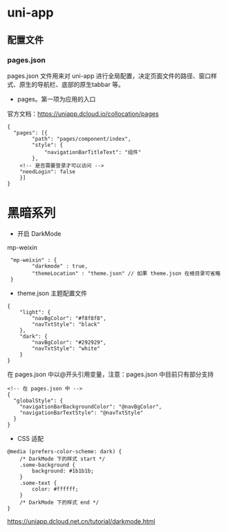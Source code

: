 # uni-app

## 配置文件

### pages.json
pages.json 文件用来对 uni-app 进行全局配置，决定页面文件的路径、窗口样式、原生的导航栏、底部的原生tabbar 等。


- pages。第一项为应用的入口

官方文档：https://uniapp.dcloud.io/collocation/pages

```
{
  "pages": [{
		"path": "pages/component/index",
		"style": {
			"navigationBarTitleText": "组件"
		},
    <!-- 是否需要登录才可以访问 -->
    "needLogin": false
	}]
}
```

# 黑暗系列

- 开启 DarkMode

mp-weixin
```
 "mp-weixin" : {
		"darkmode" : true,
		"themeLocation" : "theme.json" // 如果 theme.json 在根目录可省略
 }
```

- theme.json 主题配置文件
```
{
	"light": {
		"navBgColor": "#f8f8f8",
		"navTxtStyle": "black"
	},
	"dark": {
		"navBgColor": "#292929",
		"navTxtStyle": "white"
	}
}
```
在 pages.json 中以@开头引用变量，注意：pages.json 中目前只有部分支持

```
<!-- 在 pages.json 中 -->
{
  "globalStyle": {
    "navigationBarBackgroundColor": "@navBgColor",
    "navigationBarTextStyle": "@navTxtStyle"
  }
}
```

- CSS 适配
```
@media (prefers-color-scheme: dark) {
	/* DarkMode 下的样式 start */
	.some-background {
		background: #1b1b1b;
	}
	.some-text {
		color: #ffffff;
	}
	/* DarkMode 下的样式 end */
}

```

https://uniapp.dcloud.net.cn/tutorial/darkmode.html